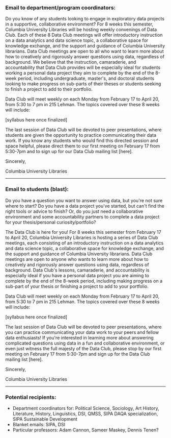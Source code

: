### Email to department/program coordinators:

Do you know of any students looking to engage in exploratory data projects in a supportive, collaborative environment? For 8 weeks this semester, Columbia University Libraries will be hosting weekly convenings of Data Club. Each of these 8 Data Club meetings will offer introductory instruction on a data analytics and data science topic, a collaborative space for knowledge exchange, and the support and guidance of Columbia University librarians. Data Club meetings are open to all who want to learn more about how to creatively and rigorously answer questions using data, regardless of background. We believe that the instruction, camaraderie, and accountability that Data Club provides will be especially ideal for students working a personal data project they aim to complete by the end of the 8-week period, including undergraduate, master's, and doctoral students looking to make progress on sub-parts of their theses or students seeking to finish a project to add to their portfolio.

Data Club will meet weekly on each Monday from February 17 to April 20, from 5:30 to 7 pm in 215 Lehman. The topics covered over these 8 weeks will include:

[syllabus here once finalized]

The last session of Data Club will be devoted to peer presentations, where students are given the opportunity to practice communicating their data work. If you know any students who would find this directed session and space helpful, please direct them to our first meeting on February 17 from 5:30-7pm and to sign up for our Data Club mailing list [here].

Sincerely, 

Columbia University Libraries

_____


### Email to students (blast):

Do you have a question you want to answer using data, but you're not sure where to start? 
Do you have a data project you've started, but can't find the right tools or advice to finish? 
Or, do you just need a collaborative environment and some accountability partners to complete a data project for your thesis/personal curiosity/portfolio?

The Data Club is here for you! For 8 weeks this semester from February 17 to April 20, Columbia University Libraries is hosting a series of Data Club meetings, each consisting of an introductory instruction on a data analytics and data science topic, a collaborative space for knowledge exchange, and the support and guidance of Columbia University librarians. Data Club meetings are open to anyone who wants to learn more about how to creatively and rigorously answer questions using data, regardless of background. Data Club's lessons, camaraderie, and accountability is especially ideal if you have a personal data project you are aiming to complete by the end of the 8-week period, including making progress on a sub-part of your thesis or finishing a project to add to your portfolio.

Data Club will meet weekly on each Monday from February 17 to April 20, from 5:30 to 7 pm in 215 Lehman. The topics covered over these 8 weeks will include:

[syllabus here once finalized]

The last session of Data Club will be devoted to peer presentations, where you can practice communicating your data work to your peers and fellow data enthusiasts! If you're interested in learning more about answering complicated questions using data in a fun and collaborative environment, or even just witness the full majesty of the Data Club, please stop by our first meeting on February 17 from 5:30-7pm and sign up for the Data Club mailing list [here].

Sincerely, 

Columbia University Libraries

_____

### Potential recipients:

- Department coordinators for: Political Science, Sociology, Art History, Literature, History, Linguistics, DSI, QMSS, SIPA DAQA specialization, SIPA Sustainable Development
- Blanket emails: SIPA, DSI
- Particular professors: Adam Cannon, Sameer Maskey, Dennis Tenen?
